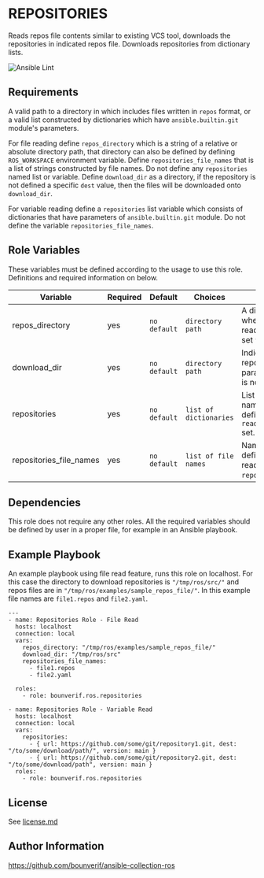 REPOSITORIES
=========

Reads repos file contents similar to existing VCS tool, downloads the repositories in indicated repos file. Downloads repositories from dictionary lists.

![Ansible Lint](https://github.com/bounverif/ansible-collection-ros/actions/workflows/ansible-lint.yml/badge.svg)

Requirements
------------

A valid path to a directory in which includes files written in `repos` format, or a valid list constructed by dictionaries which have `ansible.builtin.git` module's parameters. 

For file reading define `repos_directory` which is a string of a relative or absolute directory path, that directory can also be defined by defining `ROS_WORKSPACE` environment variable. Define `repositories_file_names` that is a list of strings constructed by file names. Do not define any `repositories` named list or variable. Define `download_dir` as a directory, if the repository is not defined a specific `dest` value, then the files will be downloaded onto `download_dir`.

For variable reading define a `repositories` list variable which consists of dictionaries that have parameters of `ansible.builtin.git` module. Do not define the variable `repositories_file_names`.

Role Variables
--------------

These variables must be defined according to the usage to use this role. Definitions and required information on below.

| Variable                | Required | Default      | Choices                   | Comments                                 |
|-------------------------|----------|--------------|---------------------------|------------------------------------------|
| repos_directory         | yes      | `no default` | `directory path`          | A directory name. Required when read_repositories_from_file is set `true`. |
| download_dir            | yes      | `no default` | `directory path`          | Indicates where to download repositories if `dest` parameter on git parameter is not set. |
| repositories            | yes      | `no default` | `list of dictionaries`    | List of dictionaries with fields named as git builtin. Do not define if `read_repositories_from_file` set. |
| repositories_file_names | yes      | `no default` | `list of file names`      | Names of files will be read. If defined, then the role will read files instead of `repositories` list.|


Dependencies
------------

This role does not require any other roles. All the required variables should be defined by user in a proper file, for example in an Ansible playbook.

Example Playbook
----------------

An example playbook using file read feature, runs this role on localhost. For this case the directory to download repositories is `"/tmp/ros/src/"` and repos files are in `"/tmp/ros/examples/sample_repos_file/"`. In this example file names are `file1.repos` and `file2.yaml`.

```
---
- name: Repositories Role - File Read
  hosts: localhost
  connection: local
  vars:
    repos_directory: "/tmp/ros/examples/sample_repos_file/" 
    download_dir: "/tmp/ros/src"
    repositories_file_names:
      - file1.repos
      - file2.yaml
    
  roles:
    - role: bounverif.ros.repositories
```

```
- name: Repositories Role - Variable Read
  hosts: localhost
  connection: local
  vars:
    repositories:
      - { url: https://github.com/some/git/repository1.git, dest: "/to/some/download/path/", version: main }
      - { url: https://github.com/some/git/repository2.git, dest: "/to/some/download/path", version: main }
  roles:
    - role: bounverif.ros.repositories
```

License
-------

See [license.md](https://github.com/bounverif/ansible-collection-ros/blob/main/LICENSE)

Author Information
------------------

https://github.com/bounverif/ansible-collection-ros
